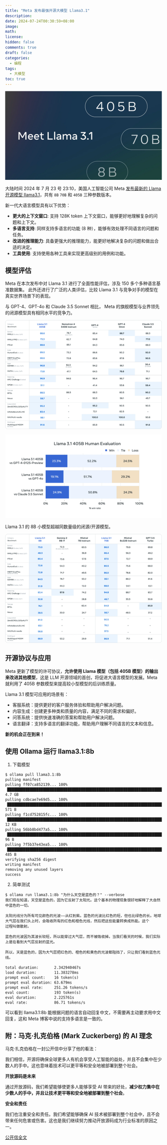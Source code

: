 ```yaml
---
title: "Meta 发布最强开源大模型 Llama3.1"
description:
date: 2024-07-24T00:30:59+08:00
image:
math:
license:
hidden: false
comments: true
draft: false
categories:
  - 编程
tags:
  - 大模型
toc: true
---
```


![](https://github.com/alwqx/picx-images-hosting/raw/master/blog/2024/llama31_banner.32huzwyzji.webp)

大陆时间 2024 年 7 月 23 号 23:10，美国人工智能公司 Meta [发布最新的 Llama 开源模型 llama3.1](https://ai.meta.com/blog/meta-llama-3-1/)，共有 `8B` `70B` 和 `405B` 三种参数版本。

<!--more-->

新一代大语言模型具有以下优势：

- **更大的上下文窗口**: 支持 128K token 上下文窗口，能够更好地理解复杂的问题和上下文。
- **多语言支持**: 同样支持多语言的功能 (8 种），能够有效处理不同语言的问题和任务。
- **改进的推理能力**: 具备更强大的推理能力，能更好地解决复杂的问题和做出合适的决定。
- **工具使用**: 支持使用各种工具来实现更高级别的用例和功能。

## 模型评估

Meta 在本次发布中对 Llama 3.1 进行了全面性能评估，涉及 150 多个多种语言基准数据集。 此外还进行了广泛的人类评估，比较 Llama 3.1 与竞争对手的模型在真实世界场景下的表现。

与 GPT-4、GPT-4o 和 Claude 3.5 Sonnet 相比， Meta 的旗舰模型与业界领先的闭源模型具有相同水平的竞争力。

![](https://github.com/alwqx/picx-images-hosting/raw/master/blog/2024/llama31_eval_0.361gxms9d2.webp)

![](https://github.com/alwqx/picx-images-hosting/raw/master/blog/2024/llama31_eval_1.45kwer2pm.webp)

Llama 3.1 的 8B 小模型超越同数量级的闭源/开源模型。

![](https://github.com/alwqx/picx-images-hosting/raw/master/blog/2024/llama31_eval_2.77dgc0wlti.webp)

## 开源协议与应用

Meta 更新了模型的许可协议，**允许使用 Llama 模型（包括 405B 模型）的输出来改进其他模型**，这是 LLM 开源领域的首创，将促进大语言模型的发展。Meta 就利用了 405B 参数模型来提高较小型模型的后训练质量。

Llama 3.1 模型可应用的场景有：

- 客服系统：提供更好的客户服务体验和帮助用户解决问题。
- 内容生成：创建更多种类和质量的内容，满足不同的需求和偏好。
- 问答系统：提供快速准确的答案和帮助用户解决问题。
- 语言翻译：支持多语言的翻译功能，帮助用户理解不同语言的文本和信息。

**新的机会正在到来！**

## 使用 Ollama 运行 llama3.1:8b

1. 下载模型

```shell
$ ollama pull llama3.1:8b
pulling manifest
pulling ff07ca852139... 100% ▕██████████████████████████████████████████████████████████████████████████████████████████████████████▏ 4.7 GB
pulling cdbcae7e69d5... 100% ▕██████████████████████████████████████████████████████████████████████████████████████████████████████▏  571 B
pulling f1cd752815fc... 100% ▕██████████████████████████████████████████████████████████████████████████████████████████████████████▏  12 KB
pulling 56bb8bd477a5... 100% ▕██████████████████████████████████████████████████████████████████████████████████████████████████████▏   96 B
pulling 7f5b37e43ea5... 100% ▕██████████████████████████████████████████████████████████████████████████████████████████████████████▏  485 B
verifying sha256 digest
writing manifest
removing any unused layers
success
```

2. 简单测试

```shell
$ ollama run llama3.1:8b "为什么天空是蓝色的？" --verbose
我们现在知道，天空是蓝色的，因为它反射了太阳光。这个基本的物理现象很好地解释了大自然中蓝色的一切。

太阳光线分为所有可见颜色的光波——从红到紫。蓝色的光波比红色的短，但也比绿色的长。地球大气层在我们头上时，会吸收所有的红色和橙色光线，然后把这些能量转换成热能。这个
过程叫做散射。

蓝色的光波因为其波长较短，所以能穿过大气层，而不被吸收掉。当我们看天的时候，我们实际上是在看到大气层反射的蓝光。

所以，天是蓝色的，因为大气层把红色的、橙色的和黄色的光波都阻挡了，只让我们看到蓝色光线。

total duration:       2.342940467s
load duration:        11.383278ms
prompt eval count:    16 token(s)
prompt eval duration: 63.679ms
prompt eval rate:     251.26 tokens/s
eval count:           193 token(s)
eval duration:        2.225761s
eval rate:            86.71 tokens/s
```

可以看到 llama3.1:8b 能根据问题的语言自动回复中文，不需要再主动要求用中文回复，这和 Meta 博客中说的支持多语言是一致的。

## 附：马克·扎克伯格 (Mark Zuckerberg) 的 AI 理念

马克·扎克伯格在一封公开信中分享了他的看法：

我们相信，开源将确保全球更多人有机会享受人工智能的益处，并且不会集中在少数人的手中。这也意味着技术可以更平等和安全地被部署到整个社会。

**开放源码是未来**

通过开放源码，我们希望能够使更多人能够享受 AI 带来的好处，**减少权力集中在少数人的手中，并且让技术更平等和安全地被部署到整个社会**。

**安全和责任**

我们也注重安全和责任。我们希望能够确保 AI 技术被部署到整个社会中，且不会带来任何危害或伤害。这也是我们继续努力推动开放源码成为行业标准的原因之一。

[公开信全文](https://about.fb.com/news/2024/07/open-source-ai-is-the-path-forward)
